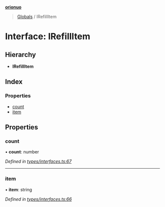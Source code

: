 **[orionuo](../README.md)**

> [Globals](../globals.md) / IRefillItem

# Interface: IRefillItem

## Hierarchy

* **IRefillItem**

## Index

### Properties

* [count](irefillitem.md#count)
* [item](irefillitem.md#item)

## Properties

### count

•  **count**: number

*Defined in [types/interfaces.ts:67](https://github.com/msviha/orionuo/blob/9d75b1e/src/types/interfaces.ts#L67)*

___

### item

•  **item**: string

*Defined in [types/interfaces.ts:66](https://github.com/msviha/orionuo/blob/9d75b1e/src/types/interfaces.ts#L66)*
